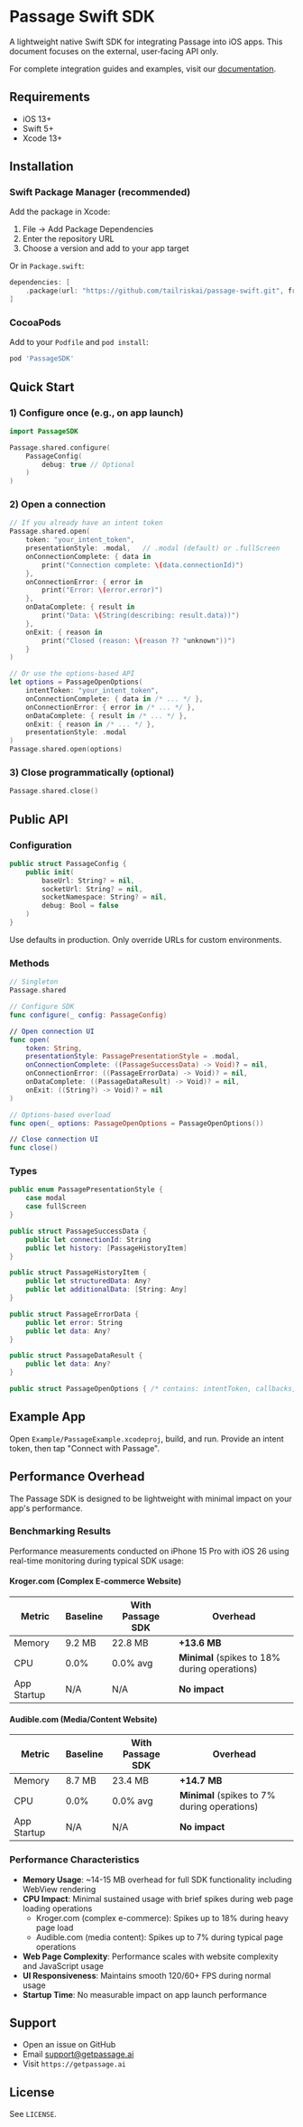 # Passage Swift SDK

A lightweight native Swift SDK for integrating Passage into iOS apps. This document focuses on the external, user‑facing API only.

For complete integration guides and examples, visit our [documentation](https://docs.getpassage.ai/).

## Requirements

- iOS 13+
- Swift 5+
- Xcode 13+

## Installation

### Swift Package Manager (recommended)

Add the package in Xcode:

1. File → Add Package Dependencies
2. Enter the repository URL
3. Choose a version and add to your app target

Or in `Package.swift`:

```swift
dependencies: [
    .package(url: "https://github.com/tailriskai/passage-swift.git", from: "0.0.1")
]
```

### CocoaPods

Add to your `Podfile` and `pod install`:

```ruby
pod 'PassageSDK'
```

## Quick Start

### 1) Configure once (e.g., on app launch)

```swift
import PassageSDK

Passage.shared.configure(
    PassageConfig(
        debug: true // Optional
    )
)
```

### 2) Open a connection

```swift
// If you already have an intent token
Passage.shared.open(
    token: "your_intent_token",
    presentationStyle: .modal,   // .modal (default) or .fullScreen
    onConnectionComplete: { data in
        print("Connection complete: \(data.connectionId)")
    },
    onConnectionError: { error in
        print("Error: \(error.error)")
    },
    onDataComplete: { result in
        print("Data: \(String(describing: result.data))")
    },
    onExit: { reason in
        print("Closed (reason: \(reason ?? "unknown"))")
    }
)

// Or use the options-based API
let options = PassageOpenOptions(
    intentToken: "your_intent_token",
    onConnectionComplete: { data in /* ... */ },
    onConnectionError: { error in /* ... */ },
    onDataComplete: { result in /* ... */ },
    onExit: { reason in /* ... */ },
    presentationStyle: .modal
)
Passage.shared.open(options)
```

### 3) Close programmatically (optional)

```swift
Passage.shared.close()
```

## Public API

### Configuration

```swift
public struct PassageConfig {
    public init(
        baseUrl: String? = nil,
        socketUrl: String? = nil,
        socketNamespace: String? = nil,
        debug: Bool = false
    )
}
```

Use defaults in production. Only override URLs for custom environments.

### Methods

```swift
// Singleton
Passage.shared

// Configure SDK
func configure(_ config: PassageConfig)

// Open connection UI
func open(
    token: String,
    presentationStyle: PassagePresentationStyle = .modal,
    onConnectionComplete: ((PassageSuccessData) -> Void)? = nil,
    onConnectionError: ((PassageErrorData) -> Void)? = nil,
    onDataComplete: ((PassageDataResult) -> Void)? = nil,
    onExit: ((String?) -> Void)? = nil
)

// Options-based overload
func open(_ options: PassageOpenOptions = PassageOpenOptions())

// Close connection UI
func close()
```

### Types

```swift
public enum PassagePresentationStyle {
    case modal
    case fullScreen
}

public struct PassageSuccessData {
    public let connectionId: String
    public let history: [PassageHistoryItem]
}

public struct PassageHistoryItem {
    public let structuredData: Any?
    public let additionalData: [String: Any]
}

public struct PassageErrorData {
    public let error: String
    public let data: Any?
}

public struct PassageDataResult {
    public let data: Any?
}

public struct PassageOpenOptions { /* contains: intentToken, callbacks, presentationStyle */ }
```

## Example App

Open `Example/PassageExample.xcodeproj`, build, and run. Provide an intent token, then tap "Connect with Passage".

## Performance Overhead

The Passage SDK is designed to be lightweight with minimal impact on your app's performance.

### Benchmarking Results

Performance measurements conducted on iPhone 15 Pro with iOS 26 using real-time monitoring during typical SDK usage:

#### Kroger.com (Complex E-commerce Website)

| Metric      | Baseline | With Passage SDK | Overhead                                      |
| ----------- | -------- | ---------------- | --------------------------------------------- |
| Memory      | 9.2 MB   | 22.8 MB          | **+13.6 MB**                                  |
| CPU         | 0.0%     | 0.0% avg         | **Minimal** (spikes to 18% during operations) |
| App Startup | N/A      | N/A              | **No impact**                                 |

#### Audible.com (Media/Content Website)

| Metric      | Baseline | With Passage SDK | Overhead                                     |
| ----------- | -------- | ---------------- | -------------------------------------------- |
| Memory      | 8.7 MB   | 23.4 MB          | **+14.7 MB**                                 |
| CPU         | 0.0%     | 0.0% avg         | **Minimal** (spikes to 7% during operations) |
| App Startup | N/A      | N/A              | **No impact**                                |

### Performance Characteristics

- **Memory Usage**: ~14-15 MB overhead for full SDK functionality including WebView rendering
- **CPU Impact**: Minimal sustained usage with brief spikes during web page loading operations
    - Kroger.com (complex e-commerce): Spikes up to 18% during heavy page load
    - Audible.com (media content): Spikes up to 7% during typical page operations
- **Web Page Complexity**: Performance scales with website complexity and JavaScript usage
- **UI Responsiveness**: Maintains smooth 120/60+ FPS during normal usage
- **Startup Time**: No measurable impact on app launch performance

## Support

- Open an issue on GitHub
- Email support@getpassage.ai
- Visit `https://getpassage.ai`

## License

See `LICENSE`.
